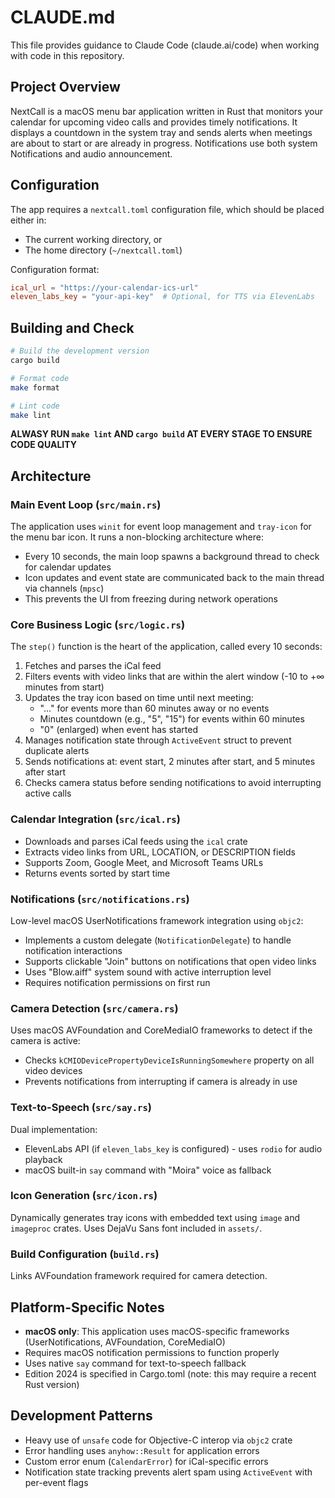 # CLAUDE.md

This file provides guidance to Claude Code (claude.ai/code) when working with code in this repository.

## Project Overview

NextCall is a macOS menu bar application written in Rust that monitors your calendar for upcoming video calls and provides timely notifications. It displays a countdown in the system tray and sends alerts when meetings are about to start or are already in progress. Notifications use both system Notifications and audio announcement.

## Configuration

The app requires a `nextcall.toml` configuration file, which should be placed either in:
- The current working directory, or
- The home directory (`~/nextcall.toml`)

Configuration format:
```toml
ical_url = "https://your-calendar-ics-url"
eleven_labs_key = "your-api-key"  # Optional, for TTS via ElevenLabs
```

## Building and Check

```bash
# Build the development version
cargo build

# Format code
make format

# Lint code
make lint
```

**ALWASY RUN `make lint` AND `cargo build` AT EVERY STAGE TO ENSURE CODE QUALITY**

## Architecture

### Main Event Loop (`src/main.rs`)
The application uses `winit` for event loop management and `tray-icon` for the menu bar icon. It runs a non-blocking architecture where:
- Every 10 seconds, the main loop spawns a background thread to check for calendar updates
- Icon updates and event state are communicated back to the main thread via channels (`mpsc`)
- This prevents the UI from freezing during network operations

### Core Business Logic (`src/logic.rs`)
The `step()` function is the heart of the application, called every 10 seconds:
1. Fetches and parses the iCal feed
2. Filters events with video links that are within the alert window (-10 to +∞ minutes from start)
3. Updates the tray icon based on time until next meeting:
   - "..." for events more than 60 minutes away or no events
   - Minutes countdown (e.g., "5", "15") for events within 60 minutes
   - "0" (enlarged) when event has started
4. Manages notification state through `ActiveEvent` struct to prevent duplicate alerts
5. Sends notifications at: event start, 2 minutes after start, and 5 minutes after start
6. Checks camera status before sending notifications to avoid interrupting active calls

### Calendar Integration (`src/ical.rs`)
- Downloads and parses iCal feeds using the `ical` crate
- Extracts video links from URL, LOCATION, or DESCRIPTION fields
- Supports Zoom, Google Meet, and Microsoft Teams URLs
- Returns events sorted by start time

### Notifications (`src/notifications.rs`)
Low-level macOS UserNotifications framework integration using `objc2`:
- Implements a custom delegate (`NotificationDelegate`) to handle notification interactions
- Supports clickable "Join" buttons on notifications that open video links
- Uses "Blow.aiff" system sound with active interruption level
- Requires notification permissions on first run

### Camera Detection (`src/camera.rs`)
Uses macOS AVFoundation and CoreMediaIO frameworks to detect if the camera is active:
- Checks `kCMIODevicePropertyDeviceIsRunningSomewhere` property on all video devices
- Prevents notifications from interrupting if camera is already in use

### Text-to-Speech (`src/say.rs`)
Dual implementation:
- ElevenLabs API (if `eleven_labs_key` is configured) - uses `rodio` for audio playback
- macOS built-in `say` command with "Moira" voice as fallback

### Icon Generation (`src/icon.rs`)
Dynamically generates tray icons with embedded text using `image` and `imageproc` crates. Uses DejaVu Sans font included in `assets/`.

### Build Configuration (`build.rs`)
Links AVFoundation framework required for camera detection.

## Platform-Specific Notes

- **macOS only**: This application uses macOS-specific frameworks (UserNotifications, AVFoundation, CoreMediaIO)
- Requires macOS notification permissions to function properly
- Uses native `say` command for text-to-speech fallback
- Edition 2024 is specified in Cargo.toml (note: this may require a recent Rust version)

## Development Patterns

- Heavy use of `unsafe` code for Objective-C interop via `objc2` crate
- Error handling uses `anyhow::Result` for application errors
- Custom error enum (`CalendarError`) for iCal-specific errors
- Notification state tracking prevents alert spam using `ActiveEvent` with per-event flags
